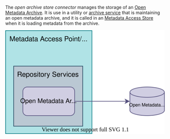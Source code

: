 <!-- SPDX-License-Identifier: CC-BY-4.0 -->
<!-- Copyright Contributors to the ODPi Egeria project. -->


The *open archive store connector* manages the storage of an [Open Metadata Archive](/concepts/open-metadata-archive).  It is use in a utility or [archive service](/concepts/archive-service) that is maintaining an open metadata archive, and it is called in an [Metadata Access Store](/concepts/metadata-access-store) when it is loading metadata from the archive.

![Open Metadata Archive Store Connector](/connectors/runtime/open-metadata-archive-store-connector.svg)

